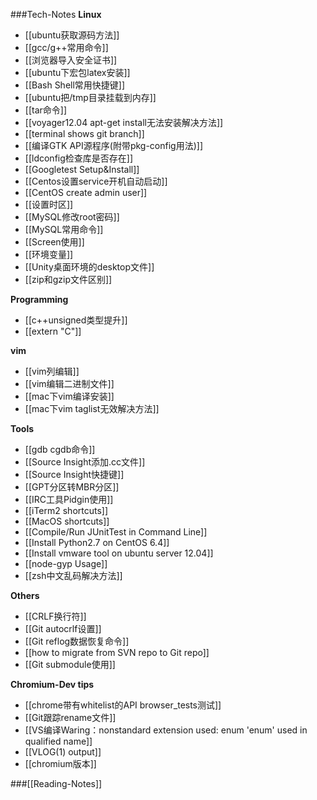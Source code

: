 ###Tech-Notes
**Linux**
 * [[ubuntu获取源码方法]]
 * [[gcc/g++常用命令]]
 * [[浏览器导入安全证书]]
 * [[ubuntu下宏包latex安装]]
 * [[Bash Shell常用快捷键]]
 * [[ubuntu把/tmp目录挂载到内存]]
 * [[tar命令]]
 * [[voyager12.04 apt-get install无法安装解决方法]]
 * [[terminal shows git branch]]
 * [[编译GTK API源程序(附带pkg-config用法)]]
 * [[ldconfig检查库是否存在]]
 * [[Googletest Setup&Install]]
 * [[Centos设置service开机自动启动]]
 * [[CentOS create admin user]]
 * [[设置时区]]
 * [[MySQL修改root密码]]
 * [[MySQL常用命令]]
 * [[Screen使用]]
 * [[环境变量]]
 * [[Unity桌面环境的desktop文件]]
 * [[zip和gzip文件区别]]

**Programming**
 * [[c++unsigned类型提升]]
 * [[extern "C"]]

**vim**
 * [[vim列编辑]]
 * [[vim编辑二进制文件]]
 * [[mac下vim编译安装]]
 * [[mac下vim taglist无效解决方法]]
  
**Tools**
 * [[gdb cgdb命令]]
 * [[Source Insight添加.cc文件]]
 * [[Source Insight快捷键]]
 * [[GPT分区转MBR分区]]
 * [[IRC工具Pidgin使用]]
 * [[iTerm2 shortcuts]]
 * [[MacOS shortcuts]]
 * [[Compile/Run JUnitTest in Command Line]]
 * [[Install Python2.7 on CentOS 6.4]]
 * [[Install vmware tool on ubuntu server 12.04]]
 * [[node-gyp Usage]]
 * [[zsh中文乱码解决方法]]

**Others**
 * [[CRLF换行符]]
 * [[Git autocrlf设置]]
 * [[Git reflog数据恢复命令]]
 * [[how to migrate from SVN repo to Git repo]]
 * [[Git submodule使用]]

**Chromium-Dev tips**
* [[chrome带有whitelist的API browser_tests测试]]
* [[Git跟踪rename文件]]
* [[VS编译Waring：nonstandard extension used: enum 'enum' used in qualified name]]
* [[VLOG(1) output]]
* [[chromium版本]]

###[[Reading-Notes]]